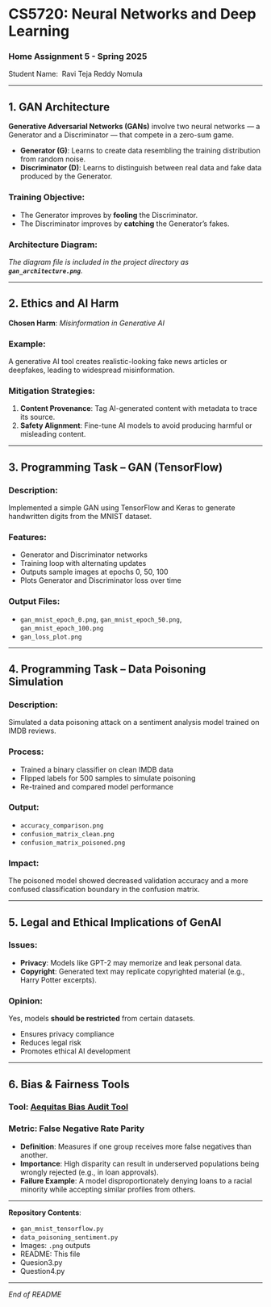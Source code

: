 # CS5720: Neural Networks and Deep Learning

### Home Assignment 5 - Spring 2025

Student Name:  Ravi Teja Reddy Nomula

---

## 1. GAN Architecture

**Generative Adversarial Networks (GANs)** involve two neural networks — a Generator and a Discriminator — that compete in a zero-sum game.

- **Generator (G)**: Learns to create data resembling the training distribution from random noise.
- **Discriminator (D)**: Learns to distinguish between real data and fake data produced by the Generator.

### Training Objective:

- The Generator improves by **fooling** the Discriminator.
- The Discriminator improves by **catching** the Generator’s fakes.

### Architecture Diagram:

*The diagram file is included in the project directory as ****`gan_architecture.png`****.*

---

## 2. Ethics and AI Harm

**Chosen Harm**: *Misinformation in Generative AI*

### Example:

A generative AI tool creates realistic-looking fake news articles or deepfakes, leading to widespread misinformation.

### Mitigation Strategies:

1. **Content Provenance**: Tag AI-generated content with metadata to trace its source.
2. **Safety Alignment**: Fine-tune AI models to avoid producing harmful or misleading content.

---

## 3. Programming Task – GAN (TensorFlow)

### Description:

Implemented a simple GAN using TensorFlow and Keras to generate handwritten digits from the MNIST dataset.

### Features:

- Generator and Discriminator networks
- Training loop with alternating updates
- Outputs sample images at epochs 0, 50, 100
- Plots Generator and Discriminator loss over time

### Output Files:

- `gan_mnist_epoch_0.png`, `gan_mnist_epoch_50.png`, `gan_mnist_epoch_100.png`
- `gan_loss_plot.png`

---

## 4. Programming Task – Data Poisoning Simulation

### Description:

Simulated a data poisoning attack on a sentiment analysis model trained on IMDB reviews.

### Process:

- Trained a binary classifier on clean IMDB data
- Flipped labels for 500 samples to simulate poisoning
- Re-trained and compared model performance

### Output:

- `accuracy_comparison.png`
- `confusion_matrix_clean.png`
- `confusion_matrix_poisoned.png`

### Impact:

The poisoned model showed decreased validation accuracy and a more confused classification boundary in the confusion matrix.

---

## 5. Legal and Ethical Implications of GenAI

### Issues:

- **Privacy**: Models like GPT-2 may memorize and leak personal data.
- **Copyright**: Generated text may replicate copyrighted material (e.g., Harry Potter excerpts).

### Opinion:

Yes, models **should be restricted** from certain datasets.

- Ensures privacy compliance
- Reduces legal risk
- Promotes ethical AI development

---

## 6. Bias & Fairness Tools

### Tool: [Aequitas Bias Audit Tool](http://aequitas.dssg.io/)

### Metric: **False Negative Rate Parity**

- **Definition**: Measures if one group receives more false negatives than another.
- **Importance**: High disparity can result in underserved populations being wrongly rejected (e.g., in loan approvals).
- **Failure Example**: A model disproportionately denying loans to a racial minority while accepting similar profiles from others.

---

**Repository Contents**:

- `gan_mnist_tensorflow.py`
- `data_poisoning_sentiment.py`
- Images: `.png` outputs
- README: This file
- Quesion3.py
- Question4.py

---

*End of README*

